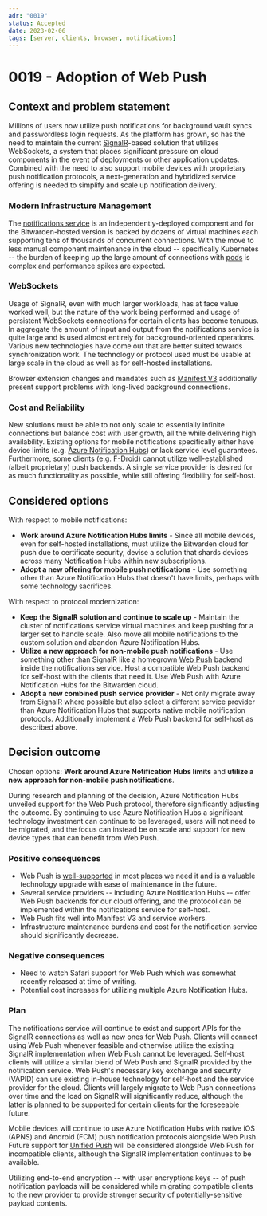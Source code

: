 ```yaml
---
adr: "0019"
status: Accepted
date: 2023-02-06
tags: [server, clients, browser, notifications]
---
```


# 0019 - Adoption of Web Push

<AdrTable frontMatter={frontMatter}></AdrTable>

## Context and problem statement

Millions of users now utilize push notifications for background vault syncs and passwordless login
requests. As the platform has grown, so has the need to maintain the current
[SignalR][signalr]-based solution that utilizes WebSockets, a system that places significant
pressure on cloud components in the event of deployments or other application updates. Combined with
the need to also support mobile devices with proprietary push notification protocols, a
next-generation and hybridized service offering is needed to simplify and scale up notification
delivery.

### Modern Infrastructure Management

The [notifications service][notifications] is an independently-deployed component and for the
Bitwarden-hosted version is backed by dozens of virtual machines each supporting tens of thousands
of concurrent connections. With the move to less manual component maintenance in the cloud --
specifically Kubernetes -- the burden of keeping up the large amount of connections with
[pods][podlife] is complex and performance spikes are expected.

### WebSockets

Usage of SignalR, even with much larger workloads, has at face value worked well, but the nature of
the work being performed and usage of persistent WebSockets connections for certain clients has
become tenuous. In aggregate the amount of input and output from the notifications service is quite
large and is used almost entirely for background-oriented operations. Various new technologies have
come out that are better suited towards synchronization work. The technology or protocol used must
be usable at large scale in the cloud as well as for self-hosted installations.

Browser extension changes and mandates such as [Manifest V3][mv3] additionally present support
problems with long-lived background connections.

### Cost and Reliability

New solutions must be able to not only scale to essentially infinite connections but balance cost
with user growth, all the while delivering high availability. Existing options for mobile
notifications specifically either have device limits (e.g. [Azure Notification Hubs][hubspricing])
or lack service level guarantees. Furthermore, some clients (e.g. [F-Droid][fdroid]) cannot utilize
well-established (albeit proprietary) push backends. A single service provider is desired for as
much functionality as possible, while still offering flexibility for self-host.

## Considered options

With respect to mobile notifications:

- **Work around Azure Notification Hubs limits** - Since all mobile devices, even for self-hosted
  installations, must utilize the Bitwarden cloud for push due to certificate security, devise a
  solution that shards devices across many Notification Hubs within new subscriptions.
- **Adopt a new offering for mobile push notifications** - Use something other than Azure
  Notification Hubs that doesn't have limits, perhaps with some technology sacrifices.

With respect to protocol modernization:

- **Keep the SignalR solution and continue to scale up** - Maintain the cluster of notifications
  service virtual machines and keep pushing for a larger set to handle scale. Also move all mobile
  notifications to the custom solution and abandon Azure Notification Hubs.
- **Utilize a new approach for non-mobile push notifications** - Use something other than SignalR
  like a homegrown [Web Push][webpush] backend inside the notifications service. Host a compatible
  Web Push backend for self-host with the clients that need it. Use Web Push with Azure Notification
  Hubs for the Bitwarden cloud.
- **Adopt a new combined push service provider** - Not only migrate away from SignalR where possible
  but also select a different service provider than Azure Notification Hubs that supports native
  mobile notification protocols. Additionally implement a Web Push backend for self-host as
  described above.

## Decision outcome

Chosen options: **Work around Azure Notification Hubs limits** and **utilize a new approach for
non-mobile push notifications**.

During research and planning of the decision, Azure Notification Hubs unveiled support for the Web
Push protocol, therefore significantly adjusting the outcome. By continuing to use Azure
Notification Hubs a significant technology investment can continue to be leveraged, users will not
need to be migrated, and the focus can instead be on scale and support for new device types that can
benefit from Web Push.

### Positive consequences

- Web Push is [well-supported][caniuse] in most places we need it and is a valuable technology
  upgrade with ease of maintenance in the future.
- Several service providers -- including Azure Notification Hubs -- offer Web Push backends for our
  cloud offering, and the protocol can be implemented within the notifications service for
  self-host.
- Web Push fits well into Manifest V3 and service workers.
- Infrastructure maintenance burdens and cost for the notification service should significantly
  decrease.

### Negative consequences

- Need to watch Safari support for Web Push which was somewhat recently released at time of writing.
- Potential cost increases for utilizing multiple Azure Notification Hubs.

### Plan

The notifications service will continue to exist and support APIs for the SignalR connections as
well as new ones for Web Push. Clients will connect using Web Push whenever feasible and otherwise
utilize the existing SignalR implementation when Web Push cannot be leveraged. Self-host clients
will utilize a similar blend of Web Push and SignalR provided by the notification service. Web
Push's necessary key exchange and security (VAPID) can use existing in-house technology for
self-host and the service provider for the cloud. Clients will largely migrate to Web Push
connections over time and the load on SignalR will significantly reduce, although the latter is
planned to be supported for certain clients for the foreseeable future.

Mobile devices will continue to use Azure Notification Hubs with native iOS (APNS) and Android (FCM)
push notification protocols alongside Web Push. Future support for [Unified Push][unifiedpush] will
be considered alongside Web Push for incompatible clients, although the SignalR implementation
continues to be available.

Utilizing end-to-end encryption -- with user encryptions keys -- of push notification payloads will
be considered while migrating compatible clients to the new provider to provide stronger security of
potentially-sensitive payload contents.

[signalr]: https://dotnet.microsoft.com/en-us/apps/aspnet/signalr
[notifications]: https://github.com/bitwarden/server/tree/main/src/Notifications
[podlife]: https://kubernetes.io/docs/concepts/workloads/pods/pod-lifecycle/
[mv3]: https://developer.chrome.com/docs/extensions/mv3/intro/
[hubspricing]: https://azure.microsoft.com/en-us/pricing/details/notification-hubs/
[fdroid]: https://mobileapp.bitwarden.com/fdroid/
[caniuse]: https://caniuse.com/push-api
[webpush]: https://web.dev/push-notifications-web-push-protocol/
[unifiedpush]: https://unifiedpush.org/

